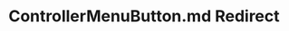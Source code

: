 ---
title: ControllerMenuButton.md Redirect
redirect_to: /Pages/StereoKit/Input/ControllerMenuButton.html
---